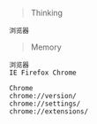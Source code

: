 > Thinking

```
浏览器
```

> Memory

```
浏览器
IE Firefox Chrome

Chrome
chrome://version/
chrome://settings/
chrome://extensions/
```

